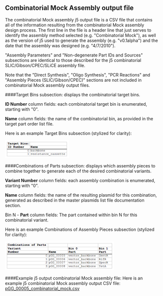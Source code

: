## Combinatorial Mock Assembly output file

The combinatorial Mock assembly j5 output file is a CSV file that contains all of the information resulting from the combinatorial Mock assembly design process. The first line in the file is a header line that just serves to identify the assembly method selected (e.g. "Combinatorial Mock"), as well as the version of j5 used to generate the assembly (e.g. "v0.1alpha") and the date that the assembly was designed (e.g. "4/7/2010").

"Assembly Parameters" and "Non-degenerate Part IDs and Sources" subsections are identical to those described for the j5 combinatorial SLIC/Gibson/CPEC/SLiCE assembly file.

Note that the "Direct Synthesis", "Oligo Synthesis", "PCR Reactions" and "Assembly Pieces (SLIC/Gibson/CPEC)" sections are not included in combinatorial Mock assembly output files.

####Target Bins subsection:
displays the combinatorial target bins.

**ID Number** column fields:
each combinatorial target bin is enumerated, starting with "0".

**Name** column fields:
the name of the combinatorial bin, as provided in the target part order list file.

Here is an example Target Bins subsection (stylized for clarity):

![](../../images/pastedImage40.png)

####Combinations of Parts subsection:
displays which assembly pieces to combine together to generate each of the desired combinatorial variants.

**Variant Number** column fields:
each assembly combination is enumerated, starting with "0".

**Name** column fields:
the name of the resulting plasmid for this combination, generated as described in the master plasmids list file documentation section.

Bin N -
**Part** column fields:
The part contained within bin N for this combinatorial variant.

Here is an example Combinations of Assembly Pieces subsection (stylized for clarity):

![](../../images/pastedImage51.png)

####Example j5 output combinatorial Mock assembly file:
Here is an example j5 combinatorial Mock assembly output CSV file: [pGG_00005_combinatorial_mock.csv](../../documents/pGG_00005_combinatori0.csv)
